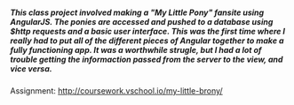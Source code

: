 ##### This class project involved making a "My Little Pony" fansite using AngularJS. The ponies are accessed and pushed to a database using $http requests and a basic user interface. This was the first time where I really had to put all of the different pieces of Angular together to make a fully functioning app. It was a worthwhile strugle, but I had a lot of trouble getting the informaction passed from the server to the view, and vice versa.

Assignment: http://coursework.vschool.io/my-little-brony/
